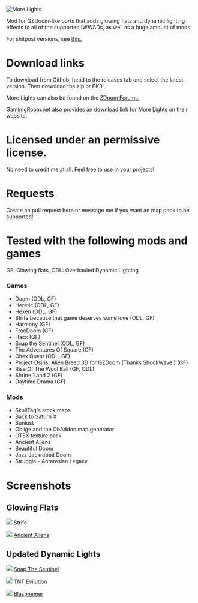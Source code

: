 ![More Lights](https://i.imgur.com/CVyssJR.png)

Mod for GZDoom-like ports that adds glowing flats and dynamic lighting effects to all of the supported IWWADs, as well as a huge amount of mods.

For shitpost versions, see [this.](https://github.com/SnakieJakie/More-Lights/tree/main/Other%20Stuff)

# Download links
To download from Github, head to the releases tab and select the latest version. Then download the zip or PK3.

More Lights can also be found on the [ZDoom Forums.](https://forum.zdoom.org/viewtopic.php?f=46&t=72206)

[GamimgRoom.net](https://www.gamingroom.net/games/patches-addons-editores/more-lights/?download) also provides an download link for More Lights on their website.

# Licensed under an permissive license. 
No need to credit me at all. Feel free to use in your projects!

# Requests
Create an pull request here or message me if you want an map pack to be supported!

# Tested with the following mods and games
GF: Glowing flats, ODL: Overhauled Dynamic Lighting 
### Games
- Doom (ODL, GF)
- Heretic (ODL, GF)
- Hexen (ODL, GF)
- Strife because that game deserves some love (ODL, GF)
- Harmony (GF)
- FreeDoom (GF)
- Hacx (GF)
- Snap the Sentinel (ODL, GF)
- The Adventures Of Square (GF)
- Chex Quest (ODL, GF)
- Project Osiris: Alien Breed 3D for GZDoom (Thanks ShockWave!) (GF)
- Rise Of The Wool Ball (GF, ODL)
- Shrine 1 and 2 (GF)
- Daytime Drama (GF)

### Mods
- SkullTag's stock maps
- Back to Saturn X
- Sunlust
- Oblige and the ObAddon map generator
- OTEX texture pack
- Ancient Aliens
- Beautiful Doom
- Jazz Jackrabbit Doom
- Struggle - Antaresian Legacy

# Screenshots
## Glowing Flats
![](https://i.imgur.com/S852xXH.png)
Strife

![](https://i.imgur.com/uLSUqVJ.png)
[Ancient Aliens](https://www.doomworld.com/idgames/levels/doom2/Ports/megawads/aaliens)

## Updated Dynamic Lights 

![](https://i.imgur.com/L9DQf5M.png)
[Snap The Sentinel](https://snapgame.net/)

![](https://i.imgur.com/NRiE7lx.png)
TNT Evilution

![](https://i.imgur.com/pncL0cp.png)
[Blasphemer](https://github.com/Blasphemer/blasphemer)



